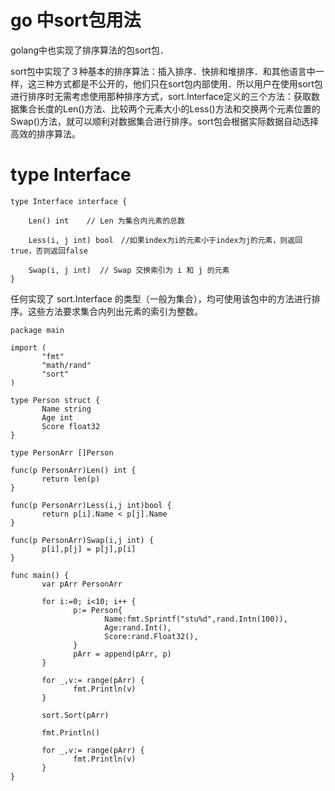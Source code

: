 # go 中sort包用法
golang中也实现了排序算法的包sort包．

sort包中实现了３种基本的排序算法：插入排序．快排和堆排序．和其他语言中一样，这三种方式都是不公开的，他们只在sort包内部使用．所以用户在使用sort包进行排序时无需考虑使用那种排序方式，sort.Interface定义的三个方法：获取数据集合长度的Len()方法、比较两个元素大小的Less()方法和交换两个元素位置的Swap()方法，就可以顺利对数据集合进行排序。sort包会根据实际数据自动选择高效的排序算法。

# type Interface


```
type Interface interface {

    Len() int    // Len 为集合内元素的总数
  
    Less(i, j int) bool　//如果index为i的元素小于index为j的元素，则返回true，否则返回false

    Swap(i, j int)  // Swap 交换索引为 i 和 j 的元素
}
```

任何实现了 sort.Interface 的类型（一般为集合），均可使用该包中的方法进行排序。这些方法要求集合内列出元素的索引为整数。


```
package main

import (
       "fmt"
       "math/rand"
       "sort"
)

type Person struct {
       Name string
       Age int
       Score float32
}

type PersonArr []Person

func(p PersonArr)Len() int {
       return len(p)
}

func(p PersonArr)Less(i,j int)bool {
       return p[i].Name < p[j].Name
}

func(p PersonArr)Swap(i,j int) {
       p[i],p[j] = p[j],p[i]
}

func main() {
       var pArr PersonArr

       for i:=0; i<10; i++ {
              p:= Person{
                     Name:fmt.Sprintf("stu%d",rand.Intn(100)),
                     Age:rand.Int(),
                     Score:rand.Float32(),
              }
              pArr = append(pArr, p)
       }

       for _,v:= range(pArr) {
              fmt.Println(v)
       }

       sort.Sort(pArr)

       fmt.Println()

       for _,v:= range(pArr) {
              fmt.Println(v)
       }
}
```
